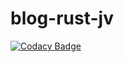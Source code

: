 # blog-rust-jv
[![Codacy Badge](https://api.codacy.com/project/badge/Grade/75d607f9bb914aa5a1249b5ff334c325)](https://app.codacy.com/app/Vawi/blog-rust-jv?utm_source=github.com&utm_medium=referral&utm_content=Vawi/blog-rust-jv&utm_campaign=Badge_Grade_Dashboard)